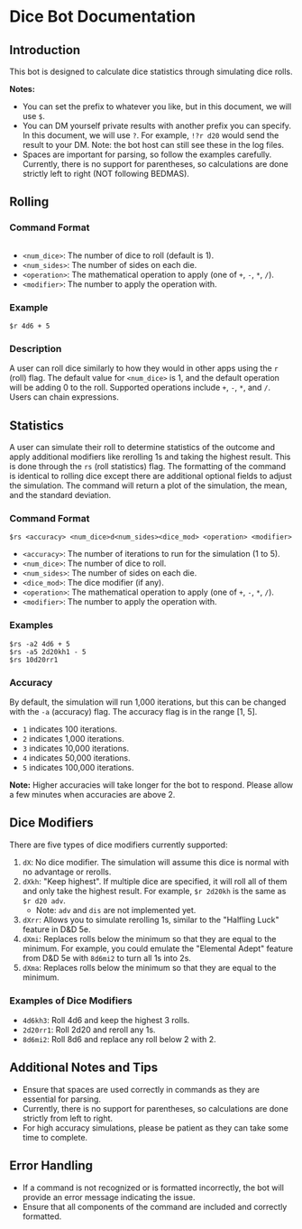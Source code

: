 # Dice Bot Documentation

## Introduction

This bot is designed to calculate dice statistics through simulating dice rolls.

**Notes:**
- You can set the prefix to whatever you like, but in this document, we will use `$`.
- You can DM yourself private results with another prefix you can specify. In this document, we will use `?`. For example, `!?r d20` would send the result to your DM. Note: the bot host can still see these in the log files.
- Spaces are important for parsing, so follow the examples carefully. Currently, there is no support for parentheses, so calculations are done strictly left to right (NOT following BEDMAS).

## Rolling

### Command Format

```

```


- `<num_dice>`: The number of dice to roll (default is 1).
- `<num_sides>`: The number of sides on each die.
- `<operation>`: The mathematical operation to apply (one of `+`, `-`, `*`, `/`).
- `<modifier>`: The number to apply the operation with.

### Example

```
$r 4d6 + 5
```


### Description

A user can roll dice similarly to how they would in other apps using the `r` (roll) flag. The default value for `<num_dice>` is 1, and the default operation will be adding 0 to the roll. Supported operations include `+`, `-`, `*`, and `/`. Users can chain expressions.

## Statistics

A user can simulate their roll to determine statistics of the outcome and apply additional modifiers like rerolling 1s and taking the highest result. This is done through the `rs` (roll statistics) flag. The formatting of the command is identical to rolling dice except there are additional optional fields to adjust the simulation. The command will return a plot of the simulation, the mean, and the standard deviation.

### Command Format

```
$rs <accuracy> <num_dice>d<num_sides><dice_mod> <operation> <modifier>
```


- `<accuracy>`: The number of iterations to run for the simulation (1 to 5).
- `<num_dice>`: The number of dice to roll.
- `<num_sides>`: The number of sides on each die.
- `<dice_mod>`: The dice modifier (if any).
- `<operation>`: The mathematical operation to apply (one of `+`, `-`, `*`, `/`).
- `<modifier>`: The number to apply the operation with.

### Examples


```
$rs -a2 4d6 + 5
$rs -a5 2d20kh1 - 5
$rs 10d20rr1
```


### Accuracy

By default, the simulation will run 1,000 iterations, but this can be changed with the `-a` (accuracy) flag. The accuracy flag is in the range [1, 5].

- `1` indicates 100 iterations.
- `2` indicates 1,000 iterations.
- `3` indicates 10,000 iterations.
- `4` indicates 50,000 iterations.
- `5` indicates 100,000 iterations.

**Note:** Higher accuracies will take longer for the bot to respond. Please allow a few minutes when accuracies are above 2.

## Dice Modifiers

There are five types of dice modifiers currently supported:

1. `dX`: No dice modifier. The simulation will assume this dice is normal with no advantage or rerolls.
2. `dXkh`: "Keep highest". If multiple dice are specified, it will roll all of them and only take the highest result. For example, `$r 2d20kh` is the same as `$r d20 adv`.
   - Note: `adv` and `dis` are not implemented yet.
3. `dXrr`: Allows you to simulate rerolling 1s, similar to the "Halfling Luck" feature in D&D 5e.
4. `dXmi`: Replaces rolls below the minimum so that they are equal to the minimum. For example, you could emulate the "Elemental Adept" feature from D&D 5e with `8d6mi2` to turn all 1s into 2s.
5. `dXma`: Replaces rolls below the minimum so that they are equal to the minimum.

### Examples of Dice Modifiers

- `4d6kh3`: Roll 4d6 and keep the highest 3 rolls.
- `2d20rr1`: Roll 2d20 and reroll any 1s.
- `8d6mi2`: Roll 8d6 and replace any roll below 2 with 2.

## Additional Notes and Tips

- Ensure that spaces are used correctly in commands as they are essential for parsing.
- Currently, there is no support for parentheses, so calculations are done strictly from left to right.
- For high accuracy simulations, please be patient as they can take some time to complete.

## Error Handling

- If a command is not recognized or is formatted incorrectly, the bot will provide an error message indicating the issue.
- Ensure that all components of the command are included and correctly formatted.

